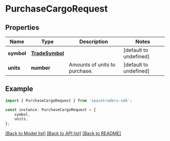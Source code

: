 # PurchaseCargoRequest


## Properties

Name | Type | Description | Notes
------------ | ------------- | ------------- | -------------
**symbol** | [**TradeSymbol**](TradeSymbol.md) |  | [default to undefined]
**units** | **number** | Amounts of units to purchase. | [default to undefined]

## Example

```typescript
import { PurchaseCargoRequest } from 'spacetraders-sdk';

const instance: PurchaseCargoRequest = {
    symbol,
    units,
};
```

[[Back to Model list]](../README.md#documentation-for-models) [[Back to API list]](../README.md#documentation-for-api-endpoints) [[Back to README]](../README.md)
